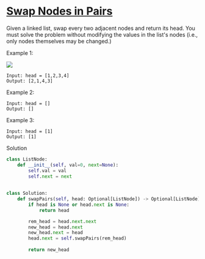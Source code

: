 # [Swap Nodes in Pairs](https://leetcode.com/problems/swap-nodes-in-pairs/description/?envType=list&envId=eiocrakj)

Given a linked list, swap every two adjacent nodes and return its head. You must solve the problem without modifying 
the values in the list's nodes (i.e., only nodes themselves may be changed.)

Example 1:

![](https://assets.leetcode.com/uploads/2020/10/03/swap_ex1.jpg)

```
Input: head = [1,2,3,4]
Output: [2,1,4,3]
```
Example 2:
```
Input: head = []
Output: []
```
Example 3:
```
Input: head = [1]
Output: [1]
```
Solution
```python
class ListNode:
    def __init__(self, val=0, next=None):
        self.val = val
        self.next = next
        
        
class Solution:
    def swapPairs(self, head: Optional[ListNode]) -> Optional[ListNode]:
        if head is None or head.next is None:
            return head

        rem_head = head.next.next
        new_head = head.next
        new_head.next = head
        head.next = self.swapPairs(rem_head)
        
        return new_head
```
